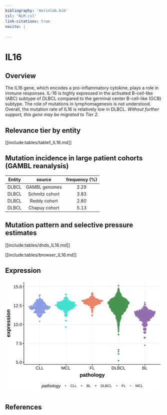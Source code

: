 ```yaml
---
bibliography: 'morinlab.bib'
csl: 'NLM.csl'
link-citations: true
nocite: |
  
---
```

# IL16

## Overview
The IL16 gene, which encodes a pro-inflammatory cytokine, plays a role in immune responses. IL-16 is highly expressed in the activated B-cell-like (ABC) subtype of DLBCL compared to the germinal center B-cell-like (GCB) subtype. The role of mutations in lymphomagenesis is not understood. Overall, the mutation rate of IL16 is relatively low in DLBCL. *Without further support, this gene may be migrated to Tier 2.* 

## Relevance tier by entity

[[include:tables/table1_IL16.md]]

## Mutation incidence in large patient cohorts (GAMBL reanalysis)

|Entity|source        |frequency (%)|
|:------:|:--------------:|:-------------:|
|DLBCL |GAMBL genomes |2.29         |
|DLBCL |Schmitz cohort|3.83         |
|DLBCL |Reddy cohort  |2.80         |
|DLBCL |Chapuy cohort |5.13         |

## Mutation pattern and selective pressure estimates

[[include:tables/dnds_IL16.md]]



[[include:tables/browser_IL16.md]]

## Expression
![](images/gene_expression/IL16_by_pathology.svg)

<!-- FLAGGED FOR TIER 2 -->

<!-- ORIGIN: Unknown -->

## References
